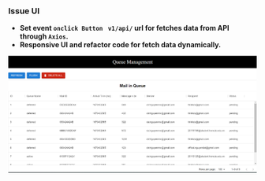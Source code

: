 ### Issue UI 
- **Set event `onclick Button `  `v1/api/` url for fetches data from API through `Axios`.**
- **Responsive UI and refactor code for fetch data dynamically.**
<p align="center"><img src="./../media/client/UI_Web.png" /></p